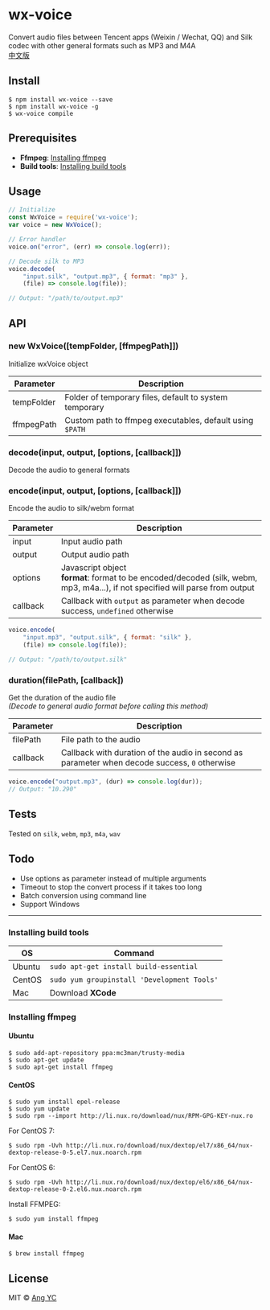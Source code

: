 # wx-voice
Convert audio files between Tencent apps (Weixin / Wechat, QQ) and Silk codec with other general formats such as MP3 and M4A  
[中文版](README.cn.md)


## Install
```
$ npm install wx-voice --save
$ npm install wx-voice -g
$ wx-voice compile
```


## Prerequisites
- **Ffmpeg**: [Installing ffmpeg](#installing-ffmpeg)
- **Build tools**: [Installing build tools](#installing-build-tools)


## Usage
```js
// Initialize
const WxVoice = require('wx-voice');
var voice = new WxVoice();

// Error handler
voice.on("error", (err) => console.log(err));

// Decode silk to MP3
voice.decode(
    "input.silk", "output.mp3", { format: "mp3" },
    (file) => console.log(file));

// Output: "/path/to/output.mp3"
```


## API

### new WxVoice([tempFolder, [ffmpegPath]])
Initialize wxVoice object

| Parameter  | Description |
| ---------- | ----------- |
| tempFolder | Folder of temporary files, default to system temporary   |
| ffmpegPath | Custom path to ffmpeg executables, default using `$PATH` |

### decode(input, output, [options, [callback]])
Decode the audio to general formats

### encode(input, output, [options, [callback]])
Encode the audio to silk/webm format

| Parameter | Description        |
| --------- | ------------------ |
| input     | Input audio path   |
| output    | Output audio path  |
| options   | Javascript object<br/>**format**: format to be encoded/decoded (silk, webm, mp3, m4a...), if not specified will parse from output |
| callback  | Callback with `output` as parameter when decode success, `undefined` otherwise |
```js
voice.encode(
    "input.mp3", "output.silk", { format: "silk" },
    (file) => console.log(file));

// Output: "/path/to/output.silk"
```

### duration(filePath, [callback])
Get the duration of the audio file  
*(Decode to general audio format before calling this method)*

| Parameter | Description            |
| --------- | ---------------------- |
| filePath  | File path to the audio |
| callback  | Callback with duration of the audio in second as parameter when decode success, `0` otherwise |
```js
voice.encode("output.mp3", (dur) => console.log(dur));
// Output: "10.290"
```


## Tests
Tested on `silk`, `webm`, `mp3`, `m4a`, `wav`


## Todo
- Use options as parameter instead of multiple arguments
- Timeout to stop the convert process if it takes too long
- Batch conversion using command line
- Support Windows


---


### Installing build tools

| OS     | Command |
| ------ | ------- |
| Ubuntu | `sudo apt-get install build-essential` |
| CentOS | `sudo yum groupinstall 'Development Tools'` |
| Mac    | Download **XCode** |

### Installing ffmpeg
#### Ubuntu
```
$ sudo add-apt-repository ppa:mc3man/trusty-media  
$ sudo apt-get update  
$ sudo apt-get install ffmpeg
```
#### CentOS
```
$ sudo yum install epel-release
$ sudo yum update
$ sudo rpm --import http://li.nux.ro/download/nux/RPM-GPG-KEY-nux.ro
```
For CentOS 7:
```
$ sudo rpm -Uvh http://li.nux.ro/download/nux/dextop/el7/x86_64/nux-dextop-release-0-5.el7.nux.noarch.rpm
```
For CentOS 6:
```
$ sudo rpm -Uvh http://li.nux.ro/download/nux/dextop/el6/x86_64/nux-dextop-release-0-2.el6.nux.noarch.rpm
```
Install FFMPEG:
```
$ sudo yum install ffmpeg
```
#### Mac
```
$ brew install ffmpeg
```


## License
MIT © [Ang YC](https://angyc.com)
